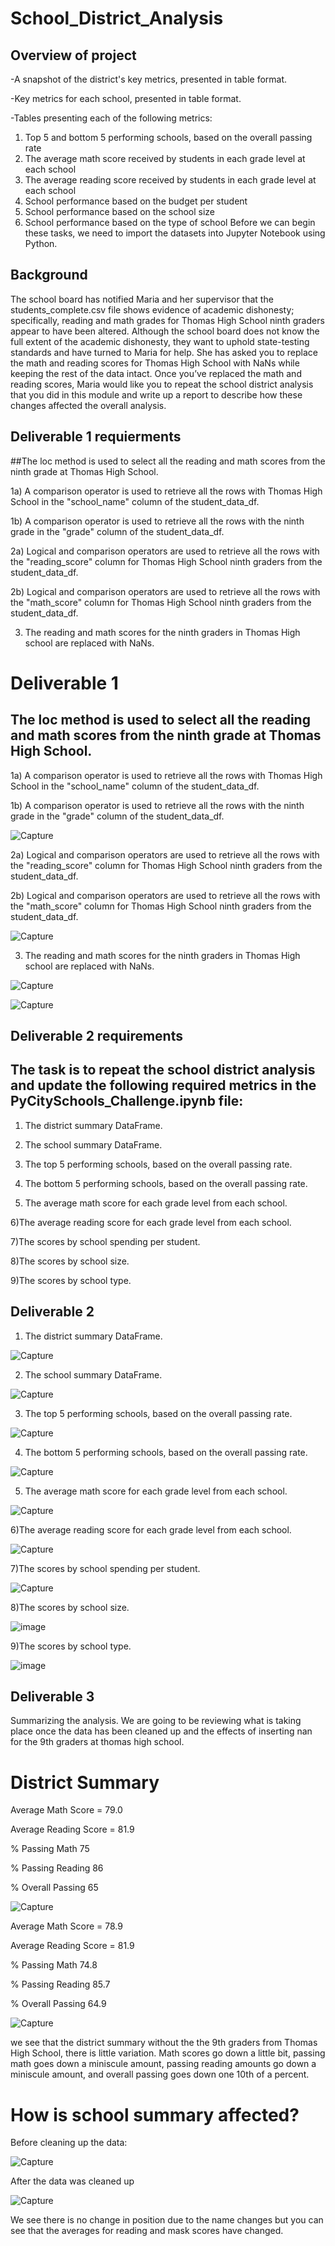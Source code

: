# School_District_Analysis

## Overview of project
-A snapshot of the district's key metrics, presented in table format.

-Key metrics for each school, presented in table format.

-Tables presenting each of the following metrics:
1) Top 5 and bottom 5 performing schools, based on the overall passing rate
2) The average math score received by students in each grade level at each school
3) The average reading score received by students in each grade level at each school
4) School performance based on the budget per student
5) School performance based on the school size
6) School performance based on the type of school Before we can begin these tasks, we need to import the datasets into Jupyter Notebook using Python.

## Background

The school board has notified Maria and her supervisor that the students_complete.csv file shows evidence of academic dishonesty; specifically, reading and math grades for Thomas High School ninth graders appear to have been altered. Although the school board does not know the full extent of the academic dishonesty, they want to uphold state-testing standards and have turned to Maria for help. She has asked you to replace the math and reading scores for Thomas High School with NaNs while keeping the rest of the data intact. Once you’ve replaced the math and reading scores, Maria would like you to repeat the school district analysis that you did in this module and write up a report to describe how these changes affected the overall analysis.

## Deliverable 1 requierments 

##The loc method is used to select all the reading and math scores from the ninth grade at Thomas High School.

1a) A comparison operator is used to retrieve all the rows with Thomas High School in the "school_name" column of the student_data_df.

1b) A comparison operator is used to retrieve all the rows with the ninth grade in the "grade" column of the student_data_df.

2a) Logical and comparison operators are used to retrieve all the rows with the "reading_score" column for Thomas High School ninth graders from the student_data_df.

2b) Logical and comparison operators are used to retrieve all the rows with the "math_score" column for Thomas High School ninth graders from the student_data_df.

3) The reading and math scores for the ninth graders in Thomas High school are replaced with NaNs.

# Deliverable 1 


## The loc method is used to select all the reading and math scores from the ninth grade at Thomas High School.

1a) A comparison operator is used to retrieve all the rows with Thomas High School in the "school_name" column of the student_data_df.

1b) A comparison operator is used to retrieve all the rows with the ninth grade in the "grade" column of the student_data_df.

![Capture](https://user-images.githubusercontent.com/89880015/137040911-0624eb15-4033-4fe0-98d3-1bd8bb696d30.PNG)

2a) Logical and comparison operators are used to retrieve all the rows with the "reading_score" column for Thomas High School ninth graders from the student_data_df.

2b) Logical and comparison operators are used to retrieve all the rows with the "math_score" column for Thomas High School ninth graders from the student_data_df.

![Capture](https://user-images.githubusercontent.com/89880015/137041186-85b285d6-6705-47df-b493-3321ee9eb742.PNG)

3) The reading and math scores for the ninth graders in Thomas High school are replaced with NaNs.

![Capture](https://user-images.githubusercontent.com/89880015/137041497-f604997b-0a6f-446a-bfd2-9c25f5b38000.PNG)

![Capture](https://user-images.githubusercontent.com/89880015/137041552-b9d19280-caeb-4af5-a8d5-4e115fdb6582.PNG)

## Deliverable 2 requirements

## The task is to repeat the school district analysis and update the following required metrics in the PyCitySchools_Challenge.ipynb file:

1) The district summary DataFrame.

2) The school summary DataFrame.

3) The top 5 performing schools, based on the overall passing rate.

4) The bottom 5 performing schools, based on the overall passing rate.

5) The average math score for each grade level from each school.

6)The average reading score for each grade level from each school.

7)The scores by school spending per student.

8)The scores by school size.

9)The scores by school type.

## Deliverable 2

1) The district summary DataFrame.

![Capture](https://user-images.githubusercontent.com/89880015/137042588-6f9f6594-092e-4c5e-a808-161345a93291.PNG)

2) The school summary DataFrame.

![Capture](https://user-images.githubusercontent.com/89880015/137042747-d3c6dec3-97ff-420b-ba56-14461c2fac00.PNG)

3) The top 5 performing schools, based on the overall passing rate.

![Capture](https://user-images.githubusercontent.com/89880015/137043014-4cf22360-9dfd-473e-98b6-4f2559391758.PNG)

4) The bottom 5 performing schools, based on the overall passing rate.

![Capture](https://user-images.githubusercontent.com/89880015/137043069-e3f445c4-2894-4909-9ed8-bd2a51a348e0.PNG)

5) The average math score for each grade level from each school.

![Capture](https://user-images.githubusercontent.com/89880015/137043571-7428a0f0-b140-440f-bec2-5f38c9f33355.PNG)

6)The average reading score for each grade level from each school.

![Capture](https://user-images.githubusercontent.com/89880015/137043657-c401c267-a6b1-45c1-876a-1311fcfe2f79.PNG)

7)The scores by school spending per student.

![Capture](https://user-images.githubusercontent.com/89880015/137043886-1ad2df7f-7894-4727-8b9a-90fc183e5106.PNG)

8)The scores by school size.

![image](https://user-images.githubusercontent.com/89880015/137044082-0b3e1a4d-04ae-49ed-b41a-68e25f914191.png)

9)The scores by school type.

![image](https://user-images.githubusercontent.com/89880015/137044175-0a9f4d55-cce5-4691-bfbb-643c89ebd474.png)

## Deliverable 3 

Summarizing the analysis. We are going to be reviewing what is taking place once the data has been cleaned up and the effects of inserting nan for the 9th graders at thomas
high school. 

# District Summary

Average Math Score = 79.0

Average Reading Score = 81.9

% Passing Math 75

% Passing Reading 86

% Overall Passing 65

![Capture](https://user-images.githubusercontent.com/89880015/137045258-8766f3de-d8b8-4024-bc3d-8ebb0c22cbcf.PNG)


Average Math Score = 78.9

Average Reading Score = 81.9

% Passing Math 74.8

% Passing Reading 85.7

% Overall Passing 64.9

![Capture](https://user-images.githubusercontent.com/89880015/137044968-3ba75f8d-8b80-4405-b0b8-c242a24796e4.PNG)

we see that the district summary without the the 9th graders from Thomas High School, there is little variation. Math scores go down a little bit, passing math goes down a 
miniscule amount, passing reading amounts go down a miniscule amount, and overall passing goes down one 10th of a percent. 

# How is school summary affected? 

Before cleaning up the data: 

![Capture](https://user-images.githubusercontent.com/89880015/137045974-1f5e289d-45df-4e05-8d34-4fb4ffa9b667.PNG)

After the data was cleaned up 

![Capture](https://user-images.githubusercontent.com/89880015/137046047-d64cc456-7aa4-49fe-8728-35a76277d703.PNG)

We see there is no change in position due to the name changes but you can see that the averages for reading and mask scores have changed. 
















